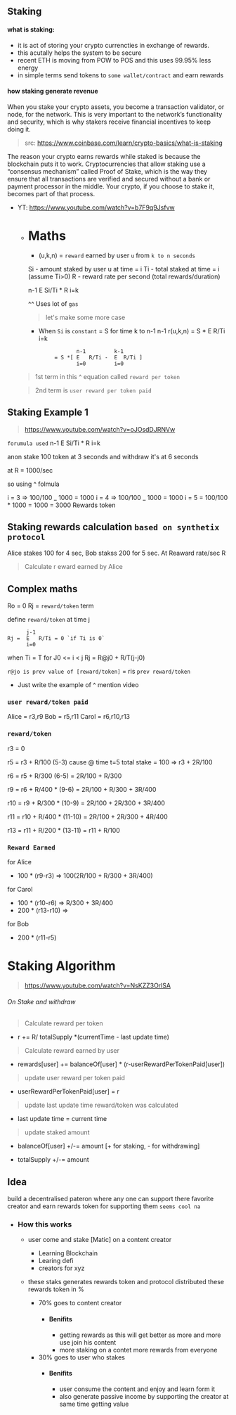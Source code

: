 ## Staking

#### what is staking:
  - it is act of storing your crypto currencties in exchange of rewards.
  - this acutally helps the system to be secure
  - recent ETH is moving from POW to POS and this uses 99.95% less energy 
  - in simple terms send tokens to `some wallet/contract` and earn rewards

#### how staking generate revenue
When you stake your crypto assets, you become a transaction validator, or node, for the network. This is very important to the network’s functionality and security, which is why stakers receive financial incentives to keep doing it.


> src: https://www.coinbase.com/learn/crypto-basics/what-is-staking

The reason your crypto earns rewards while staked is because the blockchain puts it to work. Cryptocurrencies that allow staking use a “consensus mechanism” called Proof of Stake, which is the way they ensure that all transactions are verified and secured without a bank or payment processor in the middle. Your crypto, if you choose to stake it, becomes part of that process. 


- YT: https://www.youtube.com/watch?v=b7F9q9Jsfvw

  - # Maths

    - (u,k,n) = `reward` earned by user `u` from `k to n seconds`

    Si - amount staked by user u at time = i
    Ti - total staked at time = i (assume Ti>0)
    R - reward rate per second (total rewards/duration)

    n-1
    E Si/Ti \* R
    i=k

    ^^ Uses lot of `gas`

    > let's make some more case

    - When `Si` is `constant` = S for time k to n-1
      n-1
      r(u,k,n) = S \* E R/Ti
      i=k

                      n-1         k-1
               = S *[ E   R/Ti -  E  R/Ti ]
                      i=0         i=0

  > 1st term in this ^ equation called `reward per token`

  > 2nd term is `user reward per token paid`

## Staking Example 1

> https://www.youtube.com/watch?v=oJOsdDJRNVw

`forumula used`
n-1
E Si/Ti \* R
i=k

anon stake 100 token at 3 seconds and withdraw it's at 6 seconds

at R = 1000/sec

so using ^ folmula

i = 3 => 100/100 _ 1000 = 1000
i = 4 => 100/100 _ 1000 = 1000
i = 5 = 100/100 \* 1000 = 1000
= 3000 Rewards token

## Staking rewards calculation `based on synthetix protocol`

Alice stakes 100 for 4 sec, Bob stakss 200 for 5 sec. At Reaward rate/sec R

> Calculate r eward earned by Alice

## Complex maths

Ro = 0
Rj = `reward/token` term

define `reward/token` at time j

          j-1
    Rj =  E   R/Ti = 0 `if Ti is 0`
          i=0

when Ti = T for J0 <= i < j
Rj = R@j0 + R/T(j-j0)

`r@jo is prev value of [reward/token]` = ris `prev reward/token`

- Just write the example of ^ mention video

### `user reward/token paid`

Alice = r3,r9
Bob = r5,r11
Carol = r6,r10,r13

### `reward/token`

r3 = 0

r5 = r3 + R/100 (5-3) cause @ time t=5 total stake = 100 => r3 + 2R/100

r6 = r5 + R/300 (6-5) = 2R/100 + R/300

r9 = r6 + R/400 \* (9-6) = 2R/100 + R/300 + 3R/400

r10 = r9 + R/300 \* (10-9) = 2R/100 + 2R/300 + 3R/400

r11 = r10 + R/400 \* (11-10) = 2R/100 + 2R/300 + 4R/400

r13 = r11 + R/200 \* (13-11) = r11 + R/100

### `Reward Earned`

for Alice

- 100 \* (r9-r3) => 100(2R/100 + R/300 + 3R/400)

for Carol

- 100 \* (r10-r6) => R/300 + 3R/400
- 200 \* (r13-r10) =>

for Bob

- 200 \* (r11-r5)

# Staking Algorithm

> https://www.youtube.com/watch?v=NsKZZ3OrlSA

###### On Stake and withdraw

> Calculate reward per token

- r += R/ totalSupply \*(currentTime - last update time)

> Calculate reward earned by user

- rewards[user] += balanceOf[user] \* (r-userRewardPerTokenPaid[user])

> update user reward per token paid

- userRewardPerTokenPaid[user] = r

> update last update time reward/token was calculated

- last update time = current time

> update staked amount

- balanceOf[user] +/-= amount [+ for staking, - for withdrawing]

- totalSupply +/-= amount

## Idea

build a decentralised pateron where any one can support there favorite creator and earn rewards token for supporting them `seems cool na`

- ### How this works
  - user come and stake [Matic] on a content creator 
    - Learning Blockchain
    - Learing defi
    - creators for xyz

  - these staks generates rewards token and protocol distributed these rewards token in %
    - 70% goes to content creator
      - #### Benifits
        - getting rewards as this will get better as more and more use join his content
        - more staking on a contet more rewards from everyone
    - 30% goes to user who stakes 
      - #### Benifits
        - user consume the content and enjoy and learn form it
        - also generate passive income by supporting the creator at same time getting value 
